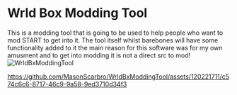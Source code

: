 
# Wrld Box Modding Tool

This is a modding tool that is going to be used to help people who want to mod START to get into it. 
The tool itself whilst barebones will have some functionality added to it the main reason for this software was for my own amusment and to get into modding it is not a direct src to mod!
![WrldBxModdingTool](https://tokei.rs/b1/github/MasonScarbro/WrldBxModdingTool)


https://github.com/MasonScarbro/WrldBxModdingTool/assets/120221711/c574c6c6-8717-46c9-9a58-9ed3710d34f3